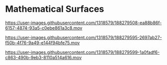 # Mathematical Surfaces

https://user-images.githubusercontent.com/1318579/188279508-ea88b86f-6157-4874-93a5-c0ebe861a3c8.mov

https://user-images.githubusercontent.com/1318579/188279595-2697ab27-f50b-4f76-9a49-e144f94bfe75.mov

https://user-images.githubusercontent.com/1318579/188279599-1a0fadf6-c863-490b-9eb3-8110a514a616.mov

